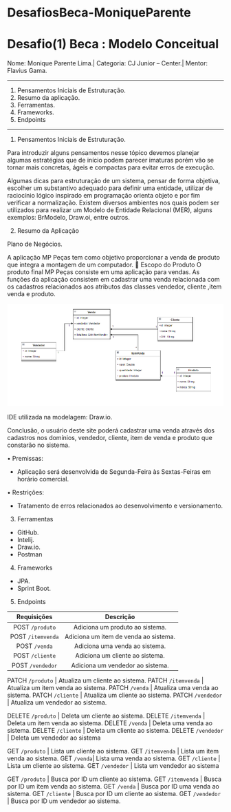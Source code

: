 # DesafiosBeca-MoniqueParente

# Desafio(1) Beca : Modelo Conceitual

Nome: Monique Parente Lima.|
Categoria: CJ Junior – Center.| 
Mentor: Flavius Gama.
______________________________________________________________________________________________________________________________________________________________________________
1.	Pensamentos Iniciais de Estruturação.
2.	Resumo da aplicação.
3.	Ferramentas.
4.	Frameworks.
5. Endpoints
______________________________________________________________________________________________________________________________________________________________________________
1.	Pensamentos Iniciais de Estruturação.

Para introduzir alguns pensamentos nesse tópico devemos planejar algumas estratégias que de início podem parecer imaturas porém vão se tornar mais concretas, ágeis e compactas para evitar erros de execução.  

Algumas dicas para estruturação de um sistema, pensar de forma objetiva, escolher um substantivo adequado para definir uma entidade, utilizar de raciocínio lógico inspirado em programação orienta objeto e por fim verificar a normalização. Existem diversos ambientes nos quais podem ser utilizados para realizar um Modelo de Entidade Relacional (MER), alguns exemplos: BrModelo, Draw.oi, entre outros.

2.	Resumo da Aplicação

Plano de Negócios.

A aplicação MP Peças tem como objetivo proporcionar a venda de produto que integra a montagem de um computador.
	Escopo do Produto
O produto final MP Peças consiste em uma aplicação para vendas.
As funções da aplicação consistem em cadastrar uma venda relacionada com os cadastros relacionados aos atributos das classes vendedor, cliente ,item venda e produto.   

![DIAGRAMACONCEITUALOFICIAL.PNG](DIAGRAMACONCEITUALOFICIAL.PNG)
 
 IDE utilizada na modelagem: Draw.io.

Conclusão, o usuário deste site poderá cadastrar uma venda através dos cadastros nos domínios, vendedor, cliente, item de venda e produto que constarão no sistema.

  •	Premissas: 
- Aplicação será desenvolvida de Segunda-Feira às Sextas-Feiras em horário comercial.

 •	Restrições:
- Tratamento de erros relacionados ao desenvolvimento e versionamento.

3.	Ferramentas
- GitHub.
- Intelij.
- Draw.io.
- Postman

4.	Frameworks
- JPA.
- Sprint Boot.

5. Endpoints
 
Requisições | Descrição|
:-------------: | :----------------: 
 POST `/produto` | Adiciona um produto ao sistema.
 POST `/itemvenda` | Adiciona um item de venda ao sistema.
 POST `/venda` | Adiciona uma venda ao sistema.
 POST `/cliente`| Adiciona um cliente ao sistema.
 POST `/vendedor` | Adiciona um vendedor ao sistema.
 
 PATCH `/produto` | Atualiza um cliente ao sistema.
 PATCH `/itemvenda` | Atualiza um item venda ao sistema.
 PATCH `/venda` | Atualiza uma venda ao sistema.
 PATCH `/cliente` | Atualiza um cliente ao sistema.
 PATCH `/vendedor` | Atualiza um vendedor ao sistema.
 
 DELETE `/produto` | Deleta um cliente ao sistema.
 DELETE `/itemvenda` | Deleta um item venda ao sistema.
 DELETE `/venda` | Deleta uma venda ao sistema.
 DELETE `/cliente` | Deleta um cliente ao sistema.
 DELETE `/vendedor` | Deleta um vendedor ao sistema
 
 GET `/produto` | Lista um cliente ao sistema.
 GET `/itemvenda` | Lista um item venda ao sistema.
 GET `/venda`| Lista uma venda ao sistema.
 GET `/cliente` | Lista um cliente ao sistema.
 GET `/vendedor` | Lista um vendedor ao sistema
 
 GET `/produto` | Busca por ID um cliente ao sistema.
 GET `/itemvenda` | Busca por ID um item venda ao sistema.
 GET `/venda` | Busca por ID uma venda ao sistema.
 GET `/cliente` | Busca por ID um cliente ao sistema.
 GET `/vendedor` | Busca por ID um vendedor ao sistema.
 
 
 


